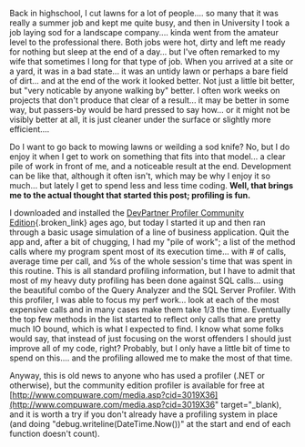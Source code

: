 Back in highschool, I cut lawns for a lot of people.... so many that it was really a summer job and kept me quite busy, and then in University I took a job laying sod for a landscape company.... kinda went from the amateur level to the professional there. Both jobs were hot, dirty and left me ready for nothing but sleep at the end of a day... but I've often remarked to my wife that sometimes I long for that type of job. When you arrived at a site or a yard, it was in a bad state... it was an untidy lawn or perhaps a bare field of dirt... and at the end of the work it looked better. Not just a little bit better, but "very noticable by anyone walking by" better. I often work weeks on projects that don't produce that clear of a result... it may be better in some way, but passers-by would be hard pressed to say how... or it might not be visibly better at all, it is just cleaner under the surface or slightly more efficient....

Do I want to go back to mowing lawns or weilding a sod knife? No, but I do enjoy it when I get to work on something that fits into that model... a clear pile of work in front of me, and a noticeable result at the end. Development can be like that, although it often isn't, which may be why I enjoy it so much... but lately I get to spend less and less time coding. **Well, that brings me to the actual thought that started this post; profiling is fun.**

I downloaded and installed the [DevPartner Profiler Community Edition](http://www.compuware.com/media.asp?cid=3019X36){.broken_link} ages ago, but today I started it up and then ran through a basic usage simulation of a line of business application. Quit the app and, after a bit of chugging, I had my "pile of work"; a list of the method calls where my program spent most of its execution time... with # of calls, average time per call, and %s of the whole session's time that was spent in this routine. This is all standard profiling information, but I have to admit that most of my heavy duty profiling has been done against SQL calls... using the beautiful combo of the Query Analyzer and the SQL Server Profiler. With this profiler, I was able to focus my perf work... look at each of the most expensive calls and in many cases make them take 1/3 the time. Eventually the top few methods in the list started to reflect only calls that are pretty much IO bound, which is what I expected to find. I know what some folks would say, that instead of just focusing on the worst offenders I should just improve all of my code, right? Probably, but I only have a little bit of time to spend on this.... and the profiling allowed me to make the most of that time.

Anyway, this is old news to anyone who has used a profiler (.NET or otherwise), but the community edition profiler is available for free at [http://www.compuware.com/media.asp?cid=3019X36](http://www.compuware.com/media.asp?cid=3019X36" target="_blank), and it is worth a try if you don't already have a profiling system in place (and doing "debug.writeline(DateTime.Now())" at the start and end of each function doesn't count).